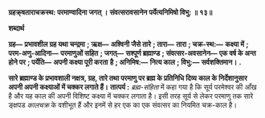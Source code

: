 **ग्रहक्र्षताराचक्रस्थ: परमाण्वादिना जगत् ।** **संवत्सरावसानेन पर्येत्यनिमिषो विभु: ॥ १३॥** 

**शब्दार्थ** 

**ग्रह—** **प्रभावशील ग्रह यथा चन्द्रमा** **; ऋक्ष—** **अश्विनी जैसे तारे** **; तारा—** **तारा** **; चक्र-स्थ:—** **कक्ष्या में** **; परम-अणु-आदिना—** **परमाणुओं सहित** **; जगत्—** **सश्पूर्ण ब्रह्माण्ड** **; संवत्सर-अवसानेन—** **एक वर्ष के अन्त होने पर** **; पर्येति—** **अपनी कक्ष्या पूरी करता** **है** **; अनिमिष:—** **नित्य काल** **; विभु:—** **सर्वशक्तिमान।** **.** 

**सारे ब्रह्माण्ड के प्रभावशाली नक्षत्र, ग्रह, तारे तथा परमाणु पर ब्रह्म के प्रतिनिधि दिव्य** **काल के निर्देशानुसार अपनी अपनी कक्ष्याओं में चक्कर लगाते हैं।** **तात्पर्य :** *ब्रह्म-संहिता* में कहा गया है कि सूर्य परमेश्वर की आँख है और यह काल की अपनी विशिष्ट कक्ष्या में चक्कर लगाता है। इसी तरह सूर्य से लेकर परमाणु तक सारे ङ्क्षपड *कालचक्र* के वशीभूत हैं और इनमें से हर एक का एक संवत्सर का नियमित चक्र-काल है।  